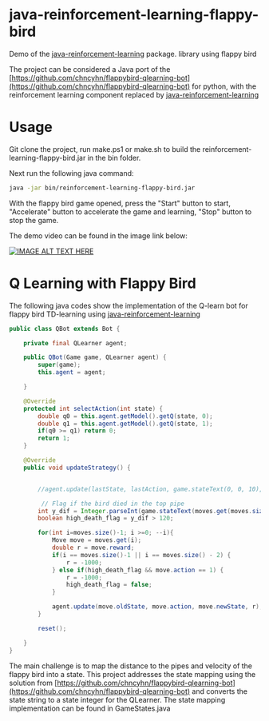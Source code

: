 # java-reinforcement-learning-flappy-bird

Demo of the [java-reinforcement-learning](https://github.com/chen0040/java-reinforcement-learning) package. library using flappy bird

The project can be considered a Java port of the [https://github.com/chncyhn/flappybird-qlearning-bot](https://github.com/chncyhn/flappybird-qlearning-bot) 
for python, with the reinforcement learning component replaced by [java-reinforcement-learning](https://github.com/chen0040/java-reinforcement-learning)

# Usage

Git clone the project, run make.ps1 or make.sh to build the reinforcement-learning-flappy-bird.jar in the bin folder. 

Next run the following java command:

```bash
java -jar bin/reinforcement-learning-flappy-bird.jar
```

With the flappy bird game opened, press the "Start" button to start, "Accelerate" button to accelerate the game and learning,
"Stop" button to stop the game.

The demo video can be found in the image link below:

[![IMAGE ALT TEXT HERE](https://www.youtube.com/watch?v=XigrhpTFnh8/0.jpg)](https://www.youtube.com/watch?v=XigrhpTFnh8)

# Q Learning with Flappy Bird

The following java codes show the implementation of the Q-learn bot for flappy bird TD-learning using [java-reinforcement-learning](https://github.com/chen0040/java-reinforcement-learning) 


```java
public class QBot extends Bot {

    private final QLearner agent;

    public QBot(Game game, QLearner agent) {
        super(game);
        this.agent = agent;

    }

    @Override
    protected int selectAction(int state) {
        double q0 = this.agent.getModel().getQ(state, 0);
        double q1 = this.agent.getModel().getQ(state, 1);
        if(q0 >= q1) return 0;
        return 1;
    }

    @Override
    public void updateStrategy() {


        //agent.update(lastState, lastAction, game.stateText(0, 0, 10), -1000);

         // Flag if the bird died in the top pipe
        int y_dif = Integer.parseInt(game.stateText(moves.get(moves.size()-1).newState).split("_")[1]);
        boolean high_death_flag = y_dif > 120;

        for(int i=moves.size()-1; i >=0; --i){
            Move move = moves.get(i);
            double r = move.reward;
            if(i == moves.size()-1 || i == moves.size() - 2) {
                r = -1000;
            } else if(high_death_flag && move.action == 1) {
                r = -1000;
                high_death_flag = false;
            }

            agent.update(move.oldState, move.action, move.newState, r);
        }

        reset();

    }
}
```

The main challenge is to map the distance to the pipes and velocity of the flappy bird into a state. This project addresses
the state mapping using the solution from [https://github.com/chncyhn/flappybird-qlearning-bot](https://github.com/chncyhn/flappybird-qlearning-bot) and
converts the state string to a state integer for the QLearner. The state mapping implementation can be found in GameStates.java
